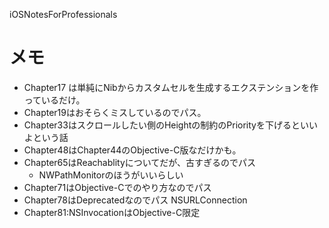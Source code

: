 iOSNotesForProfessionals

# メモ
- Chapter17 は単純にNibからカスタムセルを生成するエクステンションを作っているだけ。
- Chapter19はおそらくミスしているのでパス。
- Chapter33はスクロールしたい側のHeightの制約のPriorityを下げるといいよという話
- Chapter48はChapter44のObjective-C版なだけかも。
- Chapter65はReachablityについてだが、古すぎるのでパス
  - NWPathMonitorのほうがいいらしい
- Chapter71はObjective-Cでのやり方なのでパス
- Chapter78はDeprecatedなのでパス NSURLConnection
- Chapter81:NSInvocationはObjective-C限定
